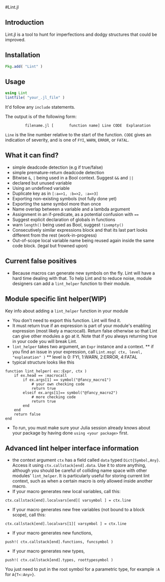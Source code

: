 #Lint.jl

## Introduction

Lint.jl is a tool to hunt for imperfections and dodgy structures that could be
improved.

## Installation
```julia
Pkg.add( "Lint" )
```

## Usage
```julia
using Lint
lintfile( "your_.jl_file" )
```
It'd follow any `include` statements.

The output is of the following form:
```
         filename.jl [       function name] Line CODE  Explanation
```
`Line` is the line number relative to the start of the function.
`CODE` gives an indication of severity, and is one of `FYI`, `WARN`, `ERROR`, or `FATAL`.

## What it can find?
* simple deadcode detection (e.g if true/false)
* simple premature-return deadcode detection
* Bitwise `&`, `|` being used in a Bool context. Suggest `&&` and `||`
* declared but unused variable
* Using an undefined variable
* Duplicate key as in `[:a=>1, :b=>2, :a=>3]`
* Exporting non-existing symbols (not fully done yet)
* Exporting the same symbol more than once
* Name overlap between a variable and a lambda argument
* Assignment in an if-predicate, as a potential confusion with `==`
* Suggest explicit declaration of globals in functions
* warn `length()` being used as Bool, suggest `!isempty()`
* Consecutively similar expressions block and that its last part looks different from the rest (work-in-progress)
* Out-of-scope local variable name being reused again inside the same code block. (legal but frowned upon)

## Current false positives
* Because macros can generate new symbols on the fly. Lint will have a hard time dealing
with that. To help Lint and to reduce noise, module designers can add a
`lint_helper` function to their module.

## Module specific lint helper(WIP)
Key info about adding a `lint_helper` function in your module
* You don't need to export this function. Lint will find it.
* It must return true if an expression is part of your module's
  enabling expression (most likely a macrocall). Return false otherwise
  so that Lint can give other modules a go at it. Note that
  if you always returning true in your code you will break Lint.
* `lint_helper` takes two argument, an `Expr` instance and a context.
** if you find an issue in your expression, call `Lint.msg( ctx, level, "explanation" )`
** level is 0: FYI, 1:WARN, 2:ERROR, 4:FATAL
* typical structure looks like this
```
function lint_helper( ex::Expr, ctx )
    if ex.head == :macrocall
        if ex.args[1] == symbol("@fancy_macro1")
            # your own checking code
            return true
        elseif ex.args[1]== symbol("@fancy_macro2")
            # more checking code
            return true
        end
    end
    return false
end
```
* To run, you must make sure your Julia session already knows about your package by
having done `using <your package>` first.

## Advanced lint helper interface information
* the context argument `ctx` has a field called `data` typed `Dict{Symbol,Any}`.
 Access it using `ctx.callstack[end].data`.
 Use it to store anything, although you should be careful of colliding
 name space with other modules' `lint_helper`. It is particularly useful
 for storing current lint context, such as when a certain macro is only allowed
 inside another macro.
* If your macro generates new local variables, call this:
```
ctx.callstack[end].localvars[end][ varsymbol ] = ctx.line
```
* If your macro generates new free variables (not bound to a block scope), call this:
```
ctx.callstack[end].localvars[1][ varsymbol ] = ctx.line
```
* If your macro generates new functions,
```
push!( ctx.callstack[end].functions, funcsymbol )
```
* If your macro generates new types,
```
push!( ctx.callstack[end].types, roottypesymbol )
```
You just need to put in the root symbol for a parametric type, for example
`:A` for `A{T<:Any>}`.
